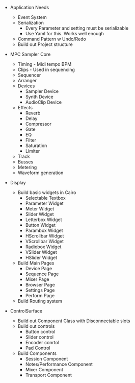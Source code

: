 
* Application Needs
    * Event System
    * Serialization
        * Every Parameter and setting must be serializable
        * Use Yaml for this. Works well enough
    * Command Pattern w Undo/Redo
    * Build out Project structure 

* MPC Sampler Core
    * Timing - Midi tempo BPM
    * Clips - Used in sequencing
    * Sequencer
    * Arranger
    * Devices
        * Sampler Device
        * Synth Device
        * AudioClip Device
    * Effects
        * Reverb
        * Delay
        * Compressor
        * Gate
        * EQ
        * Filter
        * Saturation
        * Limiter
    * Track
    * Busses
    * Metering
    * Waveform generation

* Display
    * Build basic widgets in Cairo
        * Selectable Textbox
        * Parameter Widget
        * Meter Widget
        * Slider Widget
        * Letterbox Widget
        * Button Widget
        * Parambox Widget
        * HScrollbar Widget
        * VScrollbar Widget
        * Radiobox Widget
        * VSlider Widget
        * HSlider Widget
    * Build Main Pages
        * Device Page
        * Sequence Page
        * Mixer Page
        * Browser Page
        * Settings Page
        * Perform Page
    * Build Routing system

* ControlSurface
    * Build out Component Class with Disconnectable slots
    * Build out controls
        * Button control
        * Slider control
        * Encoder conrtol
        * Pad Control
    * Build Components
        * Session Component
        * Notes/Performance Component
        * Mixer Component
        * Transport Component



